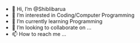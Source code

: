 - 👋 Hi, I’m @Shiblibarua
- 👀 I’m interested in Coding/Computer Programming
- 🌱 I’m currently learning Programming
- 💞️ I’m looking to collaborate on ...
- 📫 How to reach me ...

<!---
Shiblibarua/Shiblibarua is a ✨ special ✨ repository because its `README.md` (this file) appears on your GitHub profile.
You can click the Preview link to take a look at your changes.
--->
